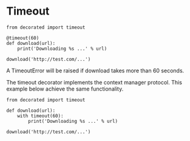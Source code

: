 # Timeout

	from decorated import timeout
	
	@timeout(60)
	def download(url):
	    print('Downloading %s ...' % url)
	    
	download('http://test.com/...')
		
A TimeoutError will be raised if download takes more than 60 seconds.

The timeout decorator implements the context manager protocol.
This example below achieve the same functionality.

	from decorated import timeout
	
	def download(url):
	    with timeout(60):
	        print('Downloading %s ...' % url)
	        
	download('http://test.com/...')
	